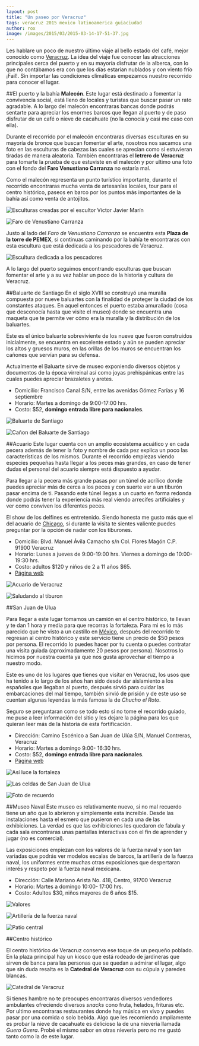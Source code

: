 ```yaml
---
layout: post
title: "Un paseo por Veracruz"
tags: veracruz 2015 mexico latinoamerica guiaciudad
author: rox
image: /images/2015/03/2015-03-14-17-51-37.jpg
---
```

Les hablare un poco de nuestro último viaje al bello estado del café, mejor conocido como [Veracruz](/tag/veracruz). La idea del viaje fue conocer las atracciones principales cerca del puerto y en su mayoría disfrutar de la alberca, con lo que no contábamos era con que los días estarían nublados y con viento frío ¡Fail!. Sin importar las condiciones climáticas empezamos nuestro recorrido para conocer el lugar.

##El puerto y la bahía
**Malecón**. Este lugar está destinado a fomentar la convivencia social, está lleno de locales y turistas que buscar pasar un rato agradable. A lo largo del malecón encontraras bancas donde podrás sentarte para apreciar los enormes barcos que llegan al puerto y de paso disfrutar de un café o nieve de cacahuate (no la conocía y casi me caso con ella).

Durante el recorrido por el malecón encontraras diversas esculturas en su mayoría de bronce que buscan fomentar el arte, nosotros nos sacamos una foto en las esculturas de cabezas las cuales se aprecian como si estuvieran tiradas de manera aleatoria. También encontraras el **letrero de Veracruz** para tomarte la prueba de que estuviste en el malecón y por ultimo una foto con el fondo del **Faro Venustiano Carranza** no estaría mal. 

Como el malecón representa un punto turístico importante, durante el recorrido encontraras mucha venta de artesanías locales, tour para el centro histórico, paseos en barco por los puntos más importantes de la bahía así como venta de antojitos.

![Esculturas creadas por el escultor Víctor Javier Marín](/images/2015/03/2015-03-14-08-58-52.jpg)

![Faro de Venustiano Carranza](/images/2015/03/2015-03-14-09-00-56.jpg)

Justo al lado del *Faro de Venustiano Carranza* se encuentra esta **Plaza de la torre de PEMEX**, si continuas caminando por la bahía te encontraras con esta escultura que está dedicada a los pescadores de Veracruz.

![Escultura dedicada a los pescadores](/images/2015/03/2015-03-14-09-07-44.jpg)

A lo largo del puerto seguimos encontrando esculturas que buscan fomentar el arte y a su vez hablar un poco de la historia y cultura de Veracruz.

##Baluarte de Santiago
En el siglo XVIII se construyó una muralla compuesta por nueve baluartes con la finalidad de proteger la ciudad de los constantes ataques. En aquel entonces el puerto estaba amurallado (cosa que desconocía hasta que visite el museo) donde se encuentra una maqueta que te permite ver cómo era la muralla y la distribución de los baluartes. 

Este es el único baluarte sobreviviente  de los nueve que fueron construidos inicialmente, se encuentra en excelente estado y aún se pueden apreciar los altos y gruesos muros, en las orillas de los muros se encuentran los cañones que servían para su defensa. 

Actualmente el Baluarte sirve de museo exponiendo diversos objetos y documentos de la época virreinal así como joyas prehispánicas entre las cuales puedes apreciar brazaletes y aretes. 

* Domicilio: Francisco Canal S/N, entre las avenidas Gómez Farías y 16 septiembre
* Horario: Martes a domingo de 9:00-17:00 hrs. 
* Costo: $52, **domingo entrada libre para nacionales**.

![Baluarte de Santiago](/images/2015/03/2015-03-14-17-50-24.jpg)

![Cañon del Baluarte de Santiago](/images/2015/03/2015-03-15-09-57-55.jpg)

##Acuario
Este lugar cuenta con un amplio ecosistema acuático y en cada pecera además de tener la foto y nombre de cada pez explica un poco las características de los mismos. Durante el recorrido empiezas viendo especies pequeñas hasta llegar a los peces más grandes, en caso de tener dudas el personal del acuario siempre está dispuesto a ayudar. 

Para llegar a la pecera más grande pasas por un túnel de acrílico donde puedes apreciar más de cerca a los peces y con suerte ver a un tiburón pasar encima de ti. Pasando este túnel llegas a un cuarto en forma redonda donde podrás tener la experiencia más real viendo arrecifes artificiales y ver como conviven los diferentes peces. 

El show de los delfines es entretenido. Siendo honesta me gusto más que el del acuario de [Chicago](/tag/chicago), si durante la visita te sientes valiente puedes preguntar por la opción de nadar con los tiburones.

* Domicilio: Blvd. Manuel Ávila Camacho s/n Col. Flores Magón C.P. 91900 Veracruz
* Horario: Lunes a jueves de 9:00-19:00 hrs. Viernes a domingo de 10:00-19:30 hrs.
* Costo: adultos $120 y niños de 2 a 11 años $65. 
* [Página web](http://acuariodeveracruz.com/sitio/index.php/visitantes)

![Acuario de Veracruz](/images/2015/03/2015-03-14-10-35-49.jpg)

![Saludando al tiburon](/images/2015/03/2015-03-14-10-52-05.jpg)

##San Juan de Ulua

Para llegar a este lugar tomamos un camión en el centro histórico, te llevan y te dan 1 hora y media para que recorras la fortaleza. Para mi es lo más parecido que he visto a un castillo en [México](/tag/mexico), después del recorrido te regresan al centro histórico y este servicio tiene un precio de $50 pesos por persona. El recorrido lo puedes hacer por tu cuenta o puedes contratar una visita guiada (aproximadamente 20 pesos por persona). Nosotros lo hicimos por nuestra cuenta ya que nos gusta aprovechar el tiempo a nuestro modo. 

Este es uno  de los lugares que tienes que visitar en Veracruz, los usos que ha tenido a lo largo de los años han sido desde dar aislamiento a los españoles que llegaban al puerto, después sirvió para cuidar las embarcaciones del mal tiempo, también sirvió de prisión y de este uso se cuentan algunas leyendas la más famosa la de *Chucho el Roto*. 

Seguro se preguntaran como se todo esto si no tome el recorrido guiado, me puse a leer información del sitio y les dejare la página para los que quieran leer más de la historia de esta fortificación.

* Dirección: Camino Escénico a San Juan de Ulúa S/N, Manuel Contreras, Veracruz
* Horario: Martes a domingo 9:00- 16:30 hrs.
* Costo: $52, **domingo entrada libre para nacionales**.
* [Página web](http://www.sanjuandeulua.com.mx/)

![Así luce la fortaleza](/images/2015/03/2015-03-15-13-47-20.jpg)

![Las celdas de San Juan de Ulua](/images/2015/03/2015-03-15-13-22-47.jpg)

![Foto de recuerdo](/images/2015/03/IMG-20150315-WA0007.jpg)

##Museo Naval
Este museo es relativamente nuevo, si no mal recuerdo tiene un año que lo abrieron y simplemente esta increíble. Desde las instalaciones hasta el esmero que pusieron en cada una de las exhibiciones. La verdad es que las exhibiciones les quedaron de fabula y cada sala encontraras unas pantallas interactivas con el fin de aprender y jugar (no es comercial). 

Las exposiciones empiezan con los valores de la fuerza naval y son tan variadas que podrás ver modelos escalas de barcos, la artillería de la fuerza naval, los uniformes entre muchas otras exposiciones que despertaran interés y respeto por la fuerza naval mexicana. 

* Dirección: Calle Mariano Arista No. 418, Centro, 91700 Veracruz
* Horario: Martes a domingo 10:00- 17:00 hrs.
* Costo: Adultos $30, niños mayores de 6 años $15.

![Valores](/images/2015/03/2015-03-15-10-34-31.jpg)

![Artillería de la fuerza naval](/images/2015/03/2015-03-15-11-15-24.jpg)

![Patio central](/images/2015/03/2015-03-15-11-27-30.jpg)

##Centro histórico

El centro histórico de Veracruz conserva ese toque de un pequeño poblado. En la plaza principal hay un kiosco que está rodeado de jardineras que sirven de banca para las personas que se quedan a admirar el lugar, algo que sin duda resalta es la **Catedral de Veracruz** con su cúpula y paredes blancas. 

![Catedral de Veracruz](/images/2015/03/2015-03-14-17-30-27.jpg)

Si tienes hambre no te preocupes encontraras diversos vendedores ambulantes ofreciendo diversos *snacks* cono fruta, helados, frituras etc. Por ultimo encontraras restaurantes donde hay música en vivo y puedes pasar por una comida o solo bebida. Algo que les recomiendo ampliamente es probar la nieve de cacahuate es delicioso la de una nievería llamada *Guero Guera*. Probé el mismo sabor en otras nievería pero no me gustó tanto como la de este lugar.